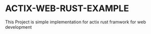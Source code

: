 # ACTIX-WEB-RUST-EXAMPLE
This Project is simple implementation for actix rust framwork for web development
